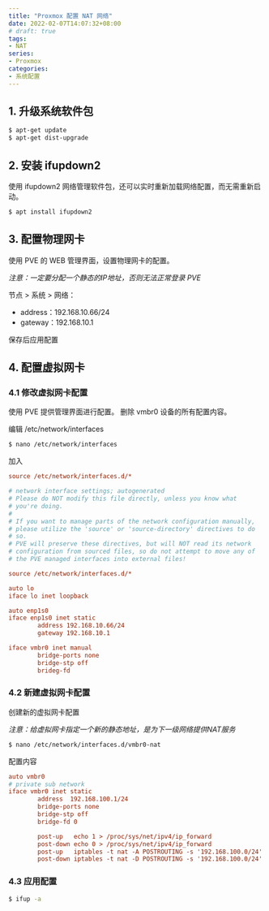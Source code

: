 ```yaml
---
title: "Proxmox 配置 NAT 网络"
date: 2022-02-07T14:07:32+08:00
# draft: true
tags:
- NAT
series:
- Proxmox
categories:
- 系统配置
---
```


## 1. 升级系统软件包
```bash
$ apt-get update
$ apt-get dist-upgrade
```

## 2. 安装 ifupdown2
使用 ifupdown2 网络管理软件包，还可以实时重新加载网络配置，而无需重新启动。
```bash
$ apt install ifupdown2
```

## 3. 配置物理网卡

使用 PVE 的 WEB 管理界面，设置物理网卡的配置。

*注意：一定要分配一个静态的IP地址，否则无法正常登录 PVE*

节点 > 系统 > 网络：
- address：192.168.10.66/24
- gateway：192.168.10.1

保存后应用配置

## 4. 配置虚拟网卡

### 4.1 修改虚拟网卡配置

使用 PVE 提供管理界面进行配置。
删除 vmbr0 设备的所有配置内容。

编辑 /etc/network/interfaces
```bash
$ nano /etc/network/interfaces
```
加入
```ini
source /etc/network/interfaces.d/*
```
```ini
# network interface settings; autogenerated
# Please do NOT modify this file directly, unless you know what
# you're doing.
#
# If you want to manage parts of the network configuration manually,
# please utilize the 'source' or 'source-directory' directives to do
# so.
# PVE will preserve these directives, but will NOT read its network
# configuration from sourced files, so do not attempt to move any of
# the PVE managed interfaces into external files!

source /etc/network/interfaces.d/*

auto lo
iface lo inet loopback

auto enp1s0
iface enp1s0 inet static
        address 192.168.10.66/24
        gateway 192.168.10.1

iface vmbr0 inet manual
        bridge-ports none
        bridge-stp off
        brideg-fd
```

### 4.2 新建虚拟网卡配置

创建新的虚拟网卡配置

*注意：给虚拟网卡指定一个新的静态地址，是为下一级网络提供NAT服务*

```bash
$ nano /etc/network/interfaces.d/vmbr0-nat
```
配置内容
```ini
auto vmbr0
# private sub network
iface vmbr0 inet static
        address  192.168.100.1/24
        bridge-ports none
        bridge-stp off
        bridge-fd 0

        post-up   echo 1 > /proc/sys/net/ipv4/ip_forward
        post-down echo 0 > /proc/sys/net/ipv4/ip_forward
        post-up   iptables -t nat -A POSTROUTING -s '192.168.100.0/24' -o enp1s0 -j MASQUERADE
        post-down iptables -t nat -D POSTROUTING -s '192.168.100.0/24' -o enp1s0 -j MASQUERADE
```

### 4.3 应用配置

```bash
$ ifup -a
```